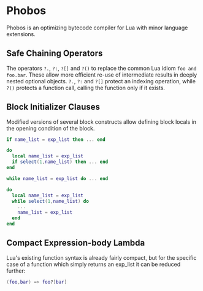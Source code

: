 # Phobos

Phobos is an optimizing bytecode compiler for Lua with minor language extensions.

## Safe Chaining Operators

The operators `?.`, `?:`, `?[]` and `?()` to replace the common Lua idiom
`foo and foo.bar`. These allow more efficient re-use of intermediate results in deeply nested optional objects. `?.`, `?:` and `?[]` protect an indexing operation, while `?()` protects a function call, calling the function only if it exists.

## Block Initializer Clauses

Modified versions of several block constructs allow defining block locals in the opening condition of the block.

```lua
if name_list = exp_list then ... end

do
  local name_list = exp_list
  if select(1,name_list) then ... end
end
```

```lua
while name_list = exp_list do ... end

do
  local name_list = exp_list
  while select(1,name_list) do
    ...
    name_list = exp_list
  end
end
```

## Compact Expression-body Lambda

Lua's existing function syntax is already fairly compact, but for the specific case of a function which simply returns an exp_list it can be reduced further:

```lua
(foo,bar) => foo?[bar]
```
